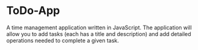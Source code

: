 # ToDo-App
A time management application written in JavaScript. The application will allow you to add tasks (each has a title and description) and add detailed operations needed to complete a given task.
